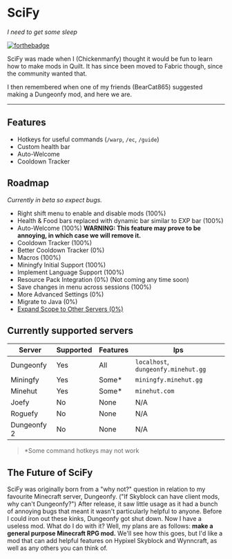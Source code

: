 # SciFy
_I need to get some sleep_

[![forthebadge](https://forthebadge.com/images/badges/made-with-crayons.svg)](https://forthebadge.com)

SciFy was made when I (Chickenmanfy) thought it would be fun to learn how to make mods in Quilt. It has since been moved to Fabric though, since the community wanted that.

I then remembered when one of my friends (BearCat865) suggested making a Dungeonfy mod, and here we are.

---
## Features 
- Hotkeys for useful commands (`/warp`, `/ec`, `/guide`)
- Custom health bar
- Auto-Welcome
- Cooldown Tracker


## Roadmap
_Currently in beta so expect bugs._
- Right shift menu to enable and disable mods (100%)
- Health & Food bars replaced with dynamic bar similar to EXP bar (100%)
- Auto-Welcome (100%) **WARNING: This feature may prove to be annoying, in which case we will remove it.**
- Cooldown Tracker (100%)
- Better Cooldown Tracker (0%)
- Macros (100%)
- Miningfy Initial Support (100%)
- Implement Language Support (100%)
- Resource Pack Integration (0%) (Not coming any time soon)
- Save changes in menu across sessions (100%)
- More Advanced Settings (0%)
- Migrate to Java (0%)
- [Expand Scope to Other Servers (0%)](#the-future-of-scify)


## Currently supported servers

| Server      | Supported | Features | Ips                                 |
|-------------|-----------|----------|-------------------------------------|
| Dungeonfy   | Yes       | All      | `localhost`, `dungeonfy.minehut.gg` |
| Miningfy    | Yes       | Some*    | `miningfy.minehut.gg`               |
| Minehut     | Yes       | Some*    | `minehut.com`                       |
| Joefy       | No        | None     | N/A                                 |
| Roguefy     | No        | None     | N/A                                 |
| Dungeonfy 2 | No        | None     | N/A                                 |



> *Some command hotkeys may not work

## The Future of SciFy
SciFy was originally born from a "why not?" question in relation to my favourite Minecraft server, Dungeonfy. ("If Skyblock can have client mods, why can't Dungeonfy?") After release, it saw little usage as it had a bunch of annoying bugs that meant it wasn't particularly helpful to anyone. Before I could iron out these kinks, Dungeonfy got shut down. Now I have a useless mod. What do I do with it? Well, my plans are as follows: **make a general purpose Minecraft RPG mod.** We'll see how this goes, but I'd like a mod that can add helpful features on Hypixel Skyblock and Wynncraft, as well as any others you can think of.